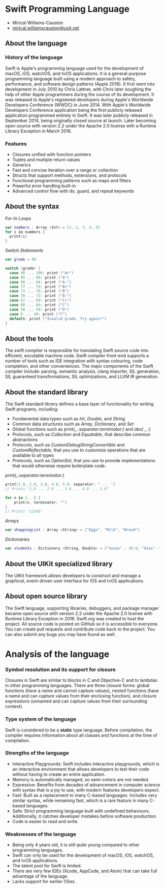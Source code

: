 # Swift Programming Language

- Mirical Williams-Causton
- mirical.williamscauston@uoit.net

## About the language

### History of the language
Swift is Apple's programming language used for the development of macOS, iOS, watchOS, and tvOS applications. It is a general-purpose programming language built using a modern approach to safety, performance, and software design patterns (Apple 2018). It first went into development in July 2010 by Chris Lattner, with Chris later soughing the help of other Apple programmers during the course of its development. It was released to Apple's registered developers during Apple's Worldwide Developers Conference (WWDC) in June 2014. With Apple's Worldwide Developers Conference application being the first publicly released application programmed entirely in Swift. It was later publicly released in September 2014, being originally closed source at launch. Later becoming open source with version 2.2 under the Apache 2.0 license with a Runtime Library Exception in March 2016.

### Features
- Closures unified with function pointers
- Tuples and multiple return values
- Generics
- Fast and concise iteration over a range or collection
- Structs that support methods, extensions, and protocols
- Functional programming patterns such as maps and filters
- Powerful error handling built-in
- Advanced control flow with do, guard, and repeat keywords

## About the syntax

*For-In Loops*
```swift
var numbers : Array <Int> = [1, 2, 3, 4, 5]
for i in numbers {
  print(i)
}
```
*Switch Statements*
```swift
var grade = 89

switch (grade) {
  case 90 ... 100: print ("A+")
  case 85 ... 89: print ("A")
  case 80 ... 84: print ("A-")
  case 77 ... 79: print ("B+")
  case 73 ... 76: print ("B")
  case 70 ... 72: print ("B-")
  case 67 ... 69: print ("C+")
  case 60 ... 66: print ("C")
  case 50 ... 59: print ("D")
  case 0 ... 49: print ("F")
  default: print ("Invalid grade. Try again!")
}
```

## About the tools
The swift complier is responsible for translating Swift source code into efficient, excutable machine code. Swift compiler front-end supports a number of tools such as IDE integration with syntax colouring, code completion, and other conveniences. The major components of the Swift compiler include: parsing, semantic analysis, clang importer, SIL generation, SIL guaranteed transformations, SIL optimizations, and LLVM IR generation.

## About the standard library
The Swift standard library defines a base layer of functionality for writing Swift programs, including:
- Fundamental data types such as _Int_, _Double_, and _String_
- Common data structures such as _Array_, _Dictionary_, and _Set_
- Global functions such as print(_ _:separator:terminator:)_ and _abs(_ _ _:)_
- Protocols, such as _Collection_ and _Equatable_, that describe common abstractions
- Protocols, such as _CustomDebugStringConvertible_ and _CustomReflectable_, that you use to customize operations that are available to all types
- Protocols, such as _OptionSet_, that you use to provide implementations that would otherwise require boilerplate code.

*print(_:separator:terminator:)*
```swift
print(1.0, 2.0, 3.0, 4.0, 5.0, separator: " ... ")
// Prints "1.0 ... 2.0 ... 3.0 ... 4.0 ... 5.0"

for n in 1...5 {
    print(n, terminator: "")
}
// Prints "12345"
```

*Arrays*
```swift
var shoppingList : Array <String> = ["Eggs", "Milk", "Bread"]
```

*Dictionaries*
```swift
var students : Dictionary <String, Double> = ["Susan" : 30.9, "Alex" : 60.6, "Kent" : 95.3]
```

## About the UIKit specialized library
The UIKit framework allows developers to construct and manage a graphical, event-driven user interface for iOS and tvOS applications.

## About open source library
The Swift language, supporting libraries, debuggers, and package manager became open source with version 2.2 under the Apache 2.0 license with Runtime Library Exception in 2016. Swift.org was created to host the project. All source code is posted on GitHub so it is accessible to everyone. You can create pull requests and contribute code back to the project. You can also submit any bugs you may have found as well.

# Analysis of the language

### Symbol resolution and its support for closure
Closures in Swift are similar to blocks in C and Objective-C and to lambdas in other programming languages. There are three closure forms: global functions (have a name and cannot capture values), nested functions (have a name and can capture values from their enclosing function), and closure expressions (unnamed and can capture values from their surrounding context).

### Type system of the language
Swift is considered to be a **static** type language. Before compilation, the compiler requires information about all classes and functions at the time of compilation.

### Strengths of the language
- Interactive Playgrounds: Swift includes interactive playgrounds, which is an interactive environment that allows developers to test their code without having to create an entire application.
- Memory is automatically managed, so semi-colons are not needed.
- Expressive: Benefits from decades of advancement in computer science with syntax that is a joy to use, with modern features developers expect.
- Fast: Built as a replacement to many C-based languages. Includes very similar syntax, while remaining fast, which is a rare feature in many C-based languages.
- Safe: Strict programming language built with undefined behaviours. Additionally, it catches developer mistakes before software production.
- Code is easier to read and write.

### Weaknesses of the language
- Being only 4 years old, it is still quite young compared to other programming languages.
- Swift can only be used for the development of macOS, iOS, watchOS, and tvOS applications.
- The talent pool for Swift is limited.
- There are very few IDEs (Xcode, AppCode, and Atom) that can take full advantage of the language.
- Lacks support for earlier OSes.
